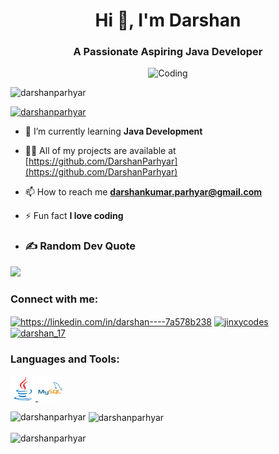 

<h1 align="center">Hi 👋, I'm Darshan</h1>
<h3 align="center">A Passionate Aspiring Java Developer</h3>
<p align="center">
  <img alt="Coding" width="400" src="https://camo.githubusercontent.com/3b6ac7ffce4ad464299706cc72944505ebddf31912e2d3af4d996858e2915d37/68747470733a2f2f696d672e6574696d672e636f6d2f7468756d622f6d7369642d38343134363035362c77696474682d313230302c6865696768742d3930302c696d6773697a652d3633383035332c726573697a656d6f64652d382f32303231303730365f646576656c6f7065722d65636f6e6f6d795f30312e6a7067">
</p>


<p align="left"> <img src="https://komarev.com/ghpvc/?username=darshanparhyar&label=Profile%20views&color=0e75b6&style=flat" alt="darshanparhyar" /> </p>

<p align="left"> <a href="https://github.com/ryo-ma/github-profile-trophy"><img src="https://github-profile-trophy.vercel.app/?username=darshanparhyar" alt="darshanparhyar" /></a> </p>

- 🌱 I’m currently learning **Java Development**

- 👨‍💻 All of my projects are available at [https://github.com/DarshanParhyar](https://github.com/DarshanParhyar)

- 📫 How to reach me **darshankumar.parhyar@gmail.com**

- ⚡ Fun fact **I love coding**

- ### ✍️ Random Dev Quote
![](https://quotes-github-readme.vercel.app/api?type=horizontal&theme=radical)

<h3 align="left">Connect with me:</h3>
<p align="left">
<a href="https://linkedin.com/in/https://linkedin.com/in/darshan-︎-︎-︎-7a578b238" target="blank"><img align="center" src="https://raw.githubusercontent.com/rahuldkjain/github-profile-readme-generator/master/src/images/icons/Social/linked-in-alt.svg" alt="https://linkedin.com/in/darshan-︎-︎-︎-7a578b238" height="30" width="40" /></a>
<a href="https://www.youtube.com/c/jinxycodes" target="blank"><img align="center" src="https://raw.githubusercontent.com/rahuldkjain/github-profile-readme-generator/master/src/images/icons/Social/youtube.svg" alt="jinxycodes" height="30" width="40" /></a>
<a href="https://www.leetcode.com/darshan_17" target="blank"><img align="center" src="https://raw.githubusercontent.com/rahuldkjain/github-profile-readme-generator/master/src/images/icons/Social/leet-code.svg" alt="darshan_17" height="30" width="40" /></a>
</p>

<h3 align="left">Languages and Tools:</h3>
<p align="left"> <a href="https://www.java.com" target="_blank" rel="noreferrer"> <img src="https://raw.githubusercontent.com/devicons/devicon/master/icons/java/java-original.svg" alt="java" width="40" height="40"/> </a> <a href="https://www.mysql.com/" target="_blank" rel="noreferrer"> <img src="https://raw.githubusercontent.com/devicons/devicon/master/icons/mysql/mysql-original-wordmark.svg" alt="mysql" width="40" height="40"/> </a> </p>

<p><img align="left" src="https://github-readme-stats.vercel.app/api/top-langs?username=darshanparhyar&show_icons=true&locale=en&layout=compact" alt="darshanparhyar" /></p>

<p>&nbsp;<img align="center" src="https://github-readme-stats.vercel.app/api?username=darshanparhyar&show_icons=true&locale=en" alt="darshanparhyar" /></p>

<p><img align="center" src="https://github-readme-streak-stats.herokuapp.com/?user=darshanparhyar&" alt="darshanparhyar" /></p>
